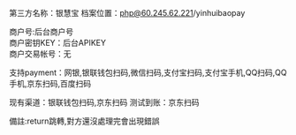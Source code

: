 第三方名称：银慧宝
档案位置：php@60.245.62.221/yinhuibaopay
 
商户号:后台商户号  
商户密钥KEY：后台APIKEY  
商户交易帐号：无  
 
支持payment：网银,银联钱包扫码,微信扫码,支付宝扫码,支付宝手机,QQ扫码,QQ手机,京东扫码,百度扫码
 
现有渠道：银联钱包扫码,京东扫码
测试到账：京东扫码
 
備註:return跳轉,對方還沒處理完會出現錯誤